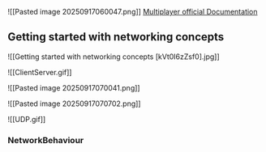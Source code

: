![[Pasted image 20250917060047.png]]
[Multiplayer official Documentation](https://docs.unity3d.com/Manual/multiplayer.html)
## Getting started with networking concepts

![[Getting started with networking concepts [kVt0I6zZsf0].jpg]] 


![[ClientServer.gif]]

![[Pasted image 20250917070041.png]]

![[Pasted image 20250917070702.png]]

![[UDP.gif]]
### NetworkBehaviour

